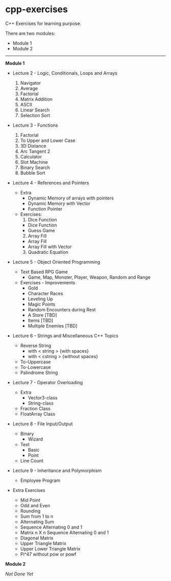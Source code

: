 # cpp-exercises
C++ Exercises for learning purpose.

There are two modules:
* Module 1
* Module 2

---

**Module 1**
* Lecture 2 - Logic, Conditionals, Loops and Arrays
  1. Navigator
  2. Average
  3. Factorial
  4. Matrix Addition
  5. ASCII
  6. Linear Search
  7. Selection Sort


* Lecture 3 - Functions
  1. Factorial
  2. To Upper and Lower Case
  3. 3D Distance
  4. Arc Tangent 2
  5. Calculator
  6. Slot Machine
  7. Binary Search
  8. Bubble Sort


* Lecture 4 - References and Pointers
  * Extra
    * Dynamic Memory of arrays with pointers
    * Dynamic Memory with Vector
    * Function Pointer
  * Exercises:
    1. Dice Function
      * Dice Function
      * Guess Game
    2. Array Fill
      * Array Fill
      * Array Fill with Vector
    3. Quadratic Equation


* Lecture 5 - Object Oriented Programming
  * Text Based RPG Game
    * Game, Map, Monster, Player, Weapon, Random and Range
  * Exercises - Improvements
    * Gold
    * Character Races
    * Leveling Up
    * Magic Points
    * Random Encounters during Rest
    * A Store [TBD]
    * Items [TBD]
    * Multiple Enemies [TBD]


* Lecture 6 - Strings and Miscellaneous C++ Topics
  * Reverse String
    * with < string > {with spaces}
    * with < cstring > {without spaces}
  * To-Uppercase
  * To-Lowercase
  * Palindrome String


* Lecture 7 - Operator Overloading
  * Extra
    * Vector3-class
    * String-class
  * Fraction Class
  * FloatArray Class


* Lecture 8 - File Input/Output
  * Binary
    * Wizard
  * Text
    * Basic
    * Point
  * Line Count


* Lecture 9 - Inheritance and Polymorphism
  * Employee Program


* Extra Exercises
  * Mid Point
  * Odd and Even
  * Rounding
  * Sum from 1 to n
  * Alternating Sum
  * Sequence Alternating 0 and 1
  * Matrix n X n Sequence Alternating 0 and 1
  * Diagonal Matrix
  * Upper Triangle Matrix
  * Upper Lower Triangle Matrix
  * Pi^47 without pow or powf


**Module 2**

*Not Done Yet*
